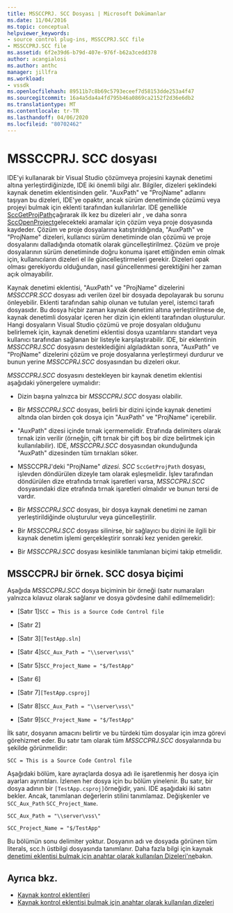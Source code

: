 ```yaml
---
title: MSSCCPRJ. SCC Dosyası | Microsoft Dokümanlar
ms.date: 11/04/2016
ms.topic: conceptual
helpviewer_keywords:
- source control plug-ins, MSSCCPRJ.SCC file
- MSSCCPRJ.SCC file
ms.assetid: 6f2e39d6-b79d-407e-976f-b62a3cedd378
author: acangialosi
ms.author: anthc
manager: jillfra
ms.workload:
- vssdk
ms.openlocfilehash: 89511b7c8b69c5793eceef7d58153dde253a4f47
ms.sourcegitcommit: 16a4a5da4a4fd795b46a0869ca2152f2d36e6db2
ms.translationtype: MT
ms.contentlocale: tr-TR
ms.lasthandoff: 04/06/2020
ms.locfileid: "80702462"
---
```

# <a name="mssccprjscc-file"></a>MSSCCPRJ. SCC dosyası
IDE'yi kullanarak bir Visual Studio çözümveya projesini kaynak denetimi altına yerleştirdiğinizde, IDE iki önemli bilgi alır. Bilgiler, dizeleri şeklindeki kaynak denetim eklentisinden gelir. "AuxPath" ve "ProjName" adlarını taşıyan bu dizeleri, IDE'ye opaktır, ancak sürüm denetiminde çözümü veya projeyi bulmak için eklenti tarafından kullanılırlar. IDE genellikle [SccGetProjPath](../extensibility/sccgetprojpath-function.md)çağırarak ilk kez bu dizeleri alır , ve daha sonra [SccOpenProject](../extensibility/sccopenproject-function.md)gelecekteki aramalar için çözüm veya proje dosyasında kaydeder. Çözüm ve proje dosyalarına katıştırıldığında, "AuxPath" ve "ProjName" dizeleri, kullanıcı sürüm denetiminde olan çözümü ve proje dosyalarını dalladığında otomatik olarak güncelleştirilmez. Çözüm ve proje dosyalarının sürüm denetiminde doğru konuma işaret ettiğinden emin olmak için, kullanıcıların dizeleri el ile güncelleştirmeleri gerekir. Dizeleri opak olması gerekiyordu olduğundan, nasıl güncellenmesi gerektiğini her zaman açık olmayabilir.

 Kaynak denetimi eklentisi, "AuxPath" ve "ProjName" dizelerini *MSSCCPR.SCC* dosyası adı verilen özel bir dosyada depolayarak bu sorunu önleyebilir. Eklenti tarafından sahip olunan ve tutulan yerel, istemci tarafı dosyasıdır. Bu dosya hiçbir zaman kaynak denetimi altına yerleştirilmese de, kaynak denetimli dosyalar içeren her dizin için eklenti tarafından oluşturulur. Hangi dosyaların Visual Studio çözümü ve proje dosyaları olduğunu belirlemek için, kaynak denetimi eklentisi dosya uzantılarını standart veya kullanıcı tarafından sağlanan bir listeyle karşılaştırabilir. IDE, bir eklentinin *MSSCCPRJ.SCC* dosyasını desteklediğini algıladıktan sonra, "AuxPath" ve "ProjName" dizelerini çözüm ve proje dosyalarına yerleştirmeyi durdurur ve bunun yerine *MSSCCPRJ.SCC* dosyasından bu dizeleri okur.

 *MSSCCPRJ.SCC* dosyasını destekleyen bir kaynak denetim eklentisi aşağıdaki yönergelere uymalıdır:

- Dizin başına yalnızca bir *MSSCCPRJ.SCC* dosyası olabilir.

- Bir *MSSCCPRJ.SCC* dosyası, belirli bir dizini içinde kaynak denetimi altında olan birden çok dosya için "AuxPath" ve "ProjName" içerebilir.

- "AuxPath" dizesi içinde tırnak içermemelidir. Etrafında delimiters olarak tırnak izin verilir (örneğin, çift tırnak bir çift boş bir dize belirtmek için kullanılabilir). IDE, *MSSCCPRJ.SCC* dosyasından okunduğunda "AuxPath" dizesinden tüm tırnakları söker.

- MSSCCPRJ'deki "ProjName" *dizesi. SCC* `SccGetProjPath` dosyası, işlevden döndürülen dizeyle tam olarak eşleşmelidir. İşlev tarafından döndürülen dize etrafında tırnak işaretleri varsa, *MSSCCPRJ.SCC* dosyasındaki dize etrafında tırnak işaretleri olmalıdır ve bunun tersi de vardır.

- Bir *MSSCCPRJ.SCC* dosyası, bir dosya kaynak denetimi ne zaman yerleştirildiğinde oluşturulur veya güncelleştirilir.

- Bir *MSSCCPRJ.SCC* dosyası silinirse, bir sağlayıcı bu dizini ile ilgili bir kaynak denetim işlemi gerçekleştirir sonraki kez yeniden gerekir.

- Bir *MSSCCPRJ.SCC* dosyası kesinlikle tanımlanan biçimi takip etmelidir.

## <a name="an-illustration-of-the-mssccprjscc-file-format"></a>MSSCCPRJ bir örnek. SCC dosya biçimi
 Aşağıda *MSSCCPRJ.SCC* dosya biçiminin bir örneği (satır numaraları yalnızca kılavuz olarak sağlanır ve dosya gövdesine dahil edilmemelidir):

- [Satır 1]`SCC = This is a Source Code Control file`

- [Satır 2]

- [Satır 3]`[TestApp.sln]`

- [Satır 4]`SCC_Aux_Path = "\\server\vss\"`

- [Satır 5]`SCC_Project_Name = "$/TestApp"`

- [Satır 6]

- [Satır 7]`[TestApp.csproj]`

- [Satır 8]`SCC_Aux_Path = "\\server\vss\"`

- [Satır 9]`SCC_Project_Name = "$/TestApp"`

 İlk satır, dosyanın amacını belirtir ve bu türdeki tüm dosyalar için imza görevi görehizmet eder. Bu satır tam olarak tüm *MSSCCPRJ.SCC* dosyalarında bu şekilde görünmelidir:

 `SCC = This is a Source Code Control file`

 Aşağıdaki bölüm, kare ayraçlarda dosya adı ile işaretlenmiş her dosya için ayarları ayrıntıları. İzlenen her dosya için bu bölüm yinelenir. Bu satır, bir dosya adının bir `[TestApp.csproj]`örneğidir, yani. IDE aşağıdaki iki satırı bekler. Ancak, tanımlanan değerlerin stilini tanımlamaz. Değişkenler ve `SCC_Aux_Path` `SCC_Project_Name`.

 `SCC_Aux_Path = "\\server\vss\"`

 `SCC_Project_Name = "$/TestApp"`

 Bu bölümün sonu delimiter yoktur. Dosyanın adı ve dosyada görünen tüm literals, scc.h üstbilgi dosyasında tanımlanır. Daha fazla bilgi için kaynak [denetimi eklentisi bulmak için anahtar olarak kullanılan Dizeleri'ne](../extensibility/strings-used-as-keys-for-finding-a-source-control-plug-in.md)bakın.

## <a name="see-also"></a>Ayrıca bkz.
- [Kaynak kontrol eklentileri](../extensibility/source-control-plug-ins.md)
- [Kaynak kontrol eklentisi bulmak için anahtar olarak kullanılan dizeleri](../extensibility/strings-used-as-keys-for-finding-a-source-control-plug-in.md)
